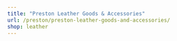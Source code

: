 ```yaml
---
title: "Preston Leather Goods & Accessories"
url: /preston/preston-leather-goods-and-accessories/
shop: leather
---
```

